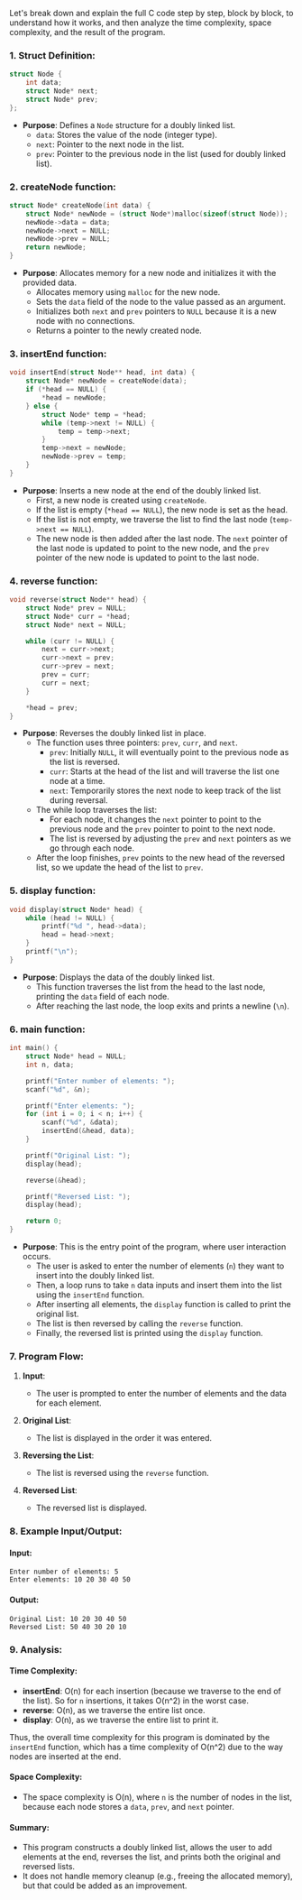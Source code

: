 Let's break down and explain the full C code step by step, block by block, to understand how it works, and then analyze the time complexity, space complexity, and the result of the program.

### 1. **Struct Definition**:

```c
struct Node {
    int data;
    struct Node* next;
    struct Node* prev;
};
```

- **Purpose**: Defines a `Node` structure for a doubly linked list.
  - `data`: Stores the value of the node (integer type).
  - `next`: Pointer to the next node in the list.
  - `prev`: Pointer to the previous node in the list (used for doubly linked list).

### 2. **createNode function**:

```c
struct Node* createNode(int data) {
    struct Node* newNode = (struct Node*)malloc(sizeof(struct Node));
    newNode->data = data;
    newNode->next = NULL;
    newNode->prev = NULL;
    return newNode;
}
```

- **Purpose**: Allocates memory for a new node and initializes it with the provided data.
  - Allocates memory using `malloc` for the new node.
  - Sets the `data` field of the node to the value passed as an argument.
  - Initializes both `next` and `prev` pointers to `NULL` because it is a new node with no connections.
  - Returns a pointer to the newly created node.

### 3. **insertEnd function**:

```c
void insertEnd(struct Node** head, int data) {
    struct Node* newNode = createNode(data);
    if (*head == NULL) {
        *head = newNode;
    } else {
        struct Node* temp = *head;
        while (temp->next != NULL) {
            temp = temp->next;
        }
        temp->next = newNode;
        newNode->prev = temp;
    }
}
```

- **Purpose**: Inserts a new node at the end of the doubly linked list.
  - First, a new node is created using `createNode`.
  - If the list is empty (`*head == NULL`), the new node is set as the head.
  - If the list is not empty, we traverse the list to find the last node (`temp->next == NULL`).
  - The new node is then added after the last node. The `next` pointer of the last node is updated to point to the new node, and the `prev` pointer of the new node is updated to point to the last node.

### 4. **reverse function**:

```c
void reverse(struct Node** head) {
    struct Node* prev = NULL;
    struct Node* curr = *head;
    struct Node* next = NULL;

    while (curr != NULL) {
        next = curr->next;
        curr->next = prev;
        curr->prev = next;
        prev = curr;
        curr = next;
    }

    *head = prev;
}
```

- **Purpose**: Reverses the doubly linked list in place.
  - The function uses three pointers: `prev`, `curr`, and `next`.
    - `prev`: Initially `NULL`, it will eventually point to the previous node as the list is reversed.
    - `curr`: Starts at the head of the list and will traverse the list one node at a time.
    - `next`: Temporarily stores the next node to keep track of the list during reversal.
  - The while loop traverses the list:
    - For each node, it changes the `next` pointer to point to the previous node and the `prev` pointer to point to the next node.
    - The list is reversed by adjusting the `prev` and `next` pointers as we go through each node.
  - After the loop finishes, `prev` points to the new head of the reversed list, so we update the head of the list to `prev`.

### 5. **display function**:

```c
void display(struct Node* head) {
    while (head != NULL) {
        printf("%d ", head->data);
        head = head->next;
    }
    printf("\n");
}
```

- **Purpose**: Displays the data of the doubly linked list.
  - This function traverses the list from the head to the last node, printing the `data` field of each node.
  - After reaching the last node, the loop exits and prints a newline (`\n`).

### 6. **main function**:

```c
int main() {
    struct Node* head = NULL;
    int n, data;

    printf("Enter number of elements: ");
    scanf("%d", &n);

    printf("Enter elements: ");
    for (int i = 0; i < n; i++) {
        scanf("%d", &data);
        insertEnd(&head, data);
    }

    printf("Original List: ");
    display(head);

    reverse(&head);

    printf("Reversed List: ");
    display(head);

    return 0;
}
```

- **Purpose**: This is the entry point of the program, where user interaction occurs.
  - The user is asked to enter the number of elements (`n`) they want to insert into the doubly linked list.
  - Then, a loop runs to take `n` data inputs and insert them into the list using the `insertEnd` function.
  - After inserting all elements, the `display` function is called to print the original list.
  - The list is then reversed by calling the `reverse` function.
  - Finally, the reversed list is printed using the `display` function.

### 7. **Program Flow**:

1. **Input**:
   - The user is prompted to enter the number of elements and the data for each element.
   
2. **Original List**:
   - The list is displayed in the order it was entered.
   
3. **Reversing the List**:
   - The list is reversed using the `reverse` function.
   
4. **Reversed List**:
   - The reversed list is displayed.

### 8. **Example Input/Output**:

#### Input:
```
Enter number of elements: 5
Enter elements: 10 20 30 40 50
```

#### Output:
```
Original List: 10 20 30 40 50 
Reversed List: 50 40 30 20 10
```

### 9. **Analysis**:

#### **Time Complexity**:
- **insertEnd**: O(n) for each insertion (because we traverse to the end of the list). So for `n` insertions, it takes O(n^2) in the worst case.
- **reverse**: O(n), as we traverse the entire list once.
- **display**: O(n), as we traverse the entire list to print it.
  
Thus, the overall time complexity for this program is dominated by the `insertEnd` function, which has a time complexity of O(n^2) due to the way nodes are inserted at the end.

#### **Space Complexity**:
- The space complexity is O(n), where `n` is the number of nodes in the list, because each node stores a `data`, `prev`, and `next` pointer.

#### **Summary**:
- This program constructs a doubly linked list, allows the user to add elements at the end, reverses the list, and prints both the original and reversed lists.
- It does not handle memory cleanup (e.g., freeing the allocated memory), but that could be added as an improvement.
